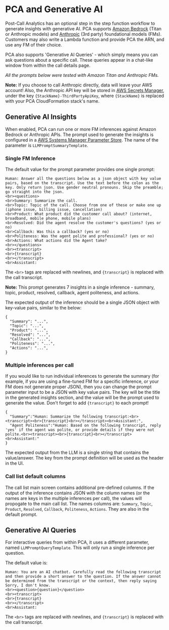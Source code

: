 # PCA and Generative AI

Post-Call Analytics has an optional step in the step function workflow to generate insights with generative AI. 
PCA supports [Amazon Bedrock](https://aws.amazon.com/bedrock/) (Titan or Anthropic models) and [Anthropic](https://www.anthropic.com/) (3rd party) foundational models (FMs). Customers may also write a Lambda function and provide PCA the ARN, and use any FM of their choice.

PCA also supports 'Generative AI Queries' - which simply means you can ask questions about a specific call. These queries appear in a chat-like window from within the call details page.

*All the prompts below were tested with Amazon Titan and Anthropic FMs.*

**Note:** If you choose to call Anthropic directly, data will leave your AWS account!  Also, the Anthropic API key will be stored in [AWS Secrets Manager](https://docs.aws.amazon.com/secretsmanager/latest/userguide/intro.html), under the key `{StackName}-ThirdPartyApiKey`, where `{StackName}` is replaced with your PCA CloudFormation stack's name.

## Generative AI Insights

When enabled, PCA can run one or more FM inferences against Amazon Bedrock or Anthropic APIs. The prompt used to generate the insights is configured in a [AWS Systems Manager Parameter Store](https://docs.aws.amazon.com/systems-manager/latest/userguide/systems-manager-parameter-store.html). The name of the parameter is `LLMPromptSummaryTemplate`.

### Single FM Inference

The default value for the prompt parameter provides one single prompt:

```
Human: Answer all the questions below as a json object with key value pairs, based on the transcript. Use the text before the colon as the key. Only return json. Use gender neutral pronouns. Skip the preamble; go straight into the json.
<br><questions> 
<br>Summary: Summarize the call. 
<br>Topic: Topic of the call. Choose from one of these or make one up (iphone issue, billing issue, cancellation) 
<br>Product: What product did the customer call about? (internet, broadband, mobile phone, mobile plans) 
<br>Resolved: Did the agent resolve the customer's questions? (yes or no)  
<br>Callback: Was this a callback? (yes or no)  
<br>Politeness: Was the agent polite and professional? (yes or no) 
<br>Actions: What actions did the Agent take?  
<br></questions>  
<br><transcript> 
<br>{transcript} 
<br></transcript> 
<br>Assistant: 
```

The `<br>` tags are replaced with newlines, and  `{transcript}` is replaced with the call transcript.

**Note:** This prompt generates 7 insights in a single inference - summary, topic, product, resolved, callback, agent politeness, and actions.

The expected output of the inference should be a single JSON object with key-value pairs, similar to the below:

```
{
  "Summary": "...",
  "Topic": "...",
  "Product": "...",
  "Resolved": "...",
  "Callback": "...",
  "Politeness": "...",
  "Actions": "...",
}
```

### Multiple inferences per call

If you would like to run individual inferences to generate the summary (for example, if you are using a fine-tuned FM for a specific inference, or your FM does not generate proper JSON), then you can change the prompt parameter input to be a JSON with key value pairs. The key will be the title in the generated insights section, and the value will be the prompt used to generate the value. Don't forget to add `{transcript}` to each prompt!

```
{
  "Summary":"Human: Summarize the following transcript:<br><transcript><br>{transcript}<br></transcript><br>Assistant:",
  "Agent Politeness":"Human: Based on the following transcript, reply 'yes' if the agent was polite, or provide details if they were not polite.<br><transcript><br>{transcript}<br></transcript><br>Assistant:"
}
```

The expected output from the LLM is a single string that contains the value/answer. The key from the prompt definition will be used as the header in the UI.

### Call list default columns

The call list main screen contains additional pre-defined columns. If the output of the inference contains JSON with the column names (or the names are keys in the multiple inferences per call), the values will propogate to the main call list. The names columns are: `Summary`, `Topic`, `Product`, `Resolved`, `Callback`, `Politeness`, `Actions`. They are also in the default prompt.

## Generative AI Queries

For interactive queries from within PCA, it uses a different parameter, named `LLMPromptQueryTemplate`. This will only run a single inference per question.

The default value is:

```
Human: You are an AI chatbot. Carefully read the following transcript and then provide a short answer to the question. If the answer cannot be determined from the transcript or the context, then reply saying Sorry, I don't know.  
<br><question>{question}</question> 
<br><transcript> 
<br>{transcript} 
<br></transcript> 
<br>Assistant:
```

The `<br>` tags are replaced with newlines, and  `{transcript}` is replaced with the call transcript.

